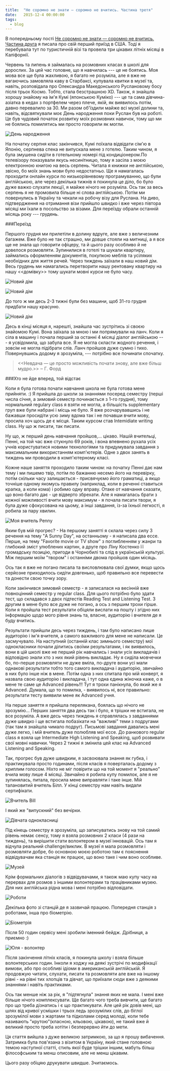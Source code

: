 ```yaml
---
title:  "Не соромно не знати — соромно не вчитись. Частина третя"
date:   2015-12-4 00:00:00
tags: 
  - blog
---
```


В попередньому пості [Не соромно не знати — соромно не вчитись. Частина друга](http://lizmars.github.io/posts/languages2/) я писала про свій перший приїзд в США. Тоді я перебувала тут по туристичній візі та провела три цікавих літніх місяці в Каліфорнії. 

Червень та липень я займалась на розмовних класах в школі для дорослих. За цей час головне, що я навчилась --- це не боятись. Моя мова все ще була жахливою, я багато не розуміла, але я вже не вагаючись замовляла каву в Cтарбаксі, купувала квитки в музеї та, навіть, розповідала про Олександра Македонського Руслановому босу після трьох Космо. Тобто, стала безстрашною XD. Також, я знайшла хорошу знайому на ім'я Кумі (японською Куміко) --- це та сама дівчина-азіатка в кедах з портфелем через плече, якій, як виявилось потім, давно перевалило за 30. Ми разом об'їздили майже всі музеї долини та, навіть, відсвяткували моє День народження поки Руслан був на роботі. Це був чудовий початок розвитку моїх розмовних навичок, тому що ми не боялись помилятись ми просто говорили як могли. 

![День народження](/images/HB.jpg)

На початку серпня клас закінчився, Кумі поїхала відвідати сім'ю в Японію, серпнева спека не випускала мене з готелю. Таким чином, я була змушена сидіти в готельному номері під кондиціонером.По телевізору показували якусь несинітницю, тому я засіла з моєю електронною книгою на весь серпень. Читала я книжки не англійською, звісно, бо моїх знань мови було недостатньо. Ще я намагалась проходити онлайн курси по низькорівневому програмуванню, що були англійською, але через декілька тижнів я покинула це діло, бо було дуже важко слухати лекції, я майже нічого не розуміла. Ось так за весь серпень я не промовила більше ні слова англійською. Потім ми повернулись в Україну та чекали на робочу візу для Руслана. На диво, підтвердження на отримання візи прийшло швидко і вже через півтора місяці ми їхали в посольство за візами. Для переїзду обрали останній місяць року --- грудень. 

###Переїзд

 Першого грудня ми прилетіли в долину вдруге, але вже з величезним багажем. Вже було не так страшно, ми довше стояли на митниці, а я все ще не знала що говорити офіцеру, та й цього разу особливо й не довелося розмовляти. Зупинилися в готелі та шукали квартиру, займались оформленням документів, покупкою меблів та усіляких необхідних для життя речей. Через тиждень заїхали в наш новий дім. Весь грудень ми намагались перетворити нашу рентовану квартиру на нашу <<домівку>> тому шукати мовні курси не було часу. 

![Новий дім](/images/newhome.jpg)

![Новий дім](/images/newhome2.jpg)

 До того ж ми десь 2-3 тижні були без машини, щоб 31-го грудня придбати нашу красуню.

![Новий дім](/images/car.jpg)

 Десь в кінці місяця я, нарешті, знайшла час зустрітись зі своєю знайомою Кумі. Вона заїхала за мною і ми попрямували на ланч. Коли я сіла в машину і почала перший за останні 4 місяці діалог англійською --- я усвідомила, що забула все. Я не могла скласти жодного речення, і зовсім не могла підібрати слів. Ланч пройшов дуже сумно і тихо. Повернувшись додому я зрозуміла, --- потрібно все починати спочатку.

> <<Невдача — це просто можливість почати знову, але вже більш мудро.>> 
 ‒ Г. Форд

###Хто не йде вперед, той відстає

 Коли я була готова почати навчання школа не була готова мене прийняти. :) Я прийшла до школи за знаннями посеред семестру (перші числа січня, а зимовий семестр починається з 1-го грудня), тому нормальний regulary class я взяти не могла, а більшість supplementary груп вже були набрані і місць не було. Я вже розчарувавшись і не бажавши просидіти усю зиму вдома так і не почавши вчити мову, просила хоч щось де є місця. Таким курсом став Intemidiate writing class. Ну що ж писати, так писати.

 Ну що, ж перший день навчання пройшов,... цікаво. Нашій вчительці, Пенні, на той час вже стукнуло 69 років, і вона впевнено рухала усіх учнів користуватися новими технологіями та придумувала завдання з максимальним використанням комп'ютерів. Одне з двох занять в тиждень ми проводили в комп'ютерному класі.

 Кожне наше заняття проходило таким чином: на початку Пенні дає нам тему і ми пишемо твір, потім по бажанню несемо його на перевірку, потім скільки часу залишається - присвячуємо його граматиці, а якщо точніше одному якомусь правилу (наприклад, коли в реченні ставиться крапка, а коли кома) і робимо одну вправу. Отаке от навчання сказати, що воно багато дає - це відверто збрехати. Але я намагалась брати з кожної можливості вчити мову максимум - я почала писати твори, я була дуже сфокусована на цьому, а інші завдання, із-за їхньої легкості, я робила за пару хвилин. 

![Моя вчитель Penny](/images/Penny.jpg)

 Яким був мій прогрес? - На першому занятті я склала через силу 3 речення на тему "A Sunny Day", на останньому - я написала два ессе. Перше, на тему "Favorite movie or TV show" з поглибленням у жанри та глибокий зміст улюблених картин, а друге про Ліну Костенко її громадську позицію, пригоди в Чорнобилі та слід в українській культурі. Між першим моїм "твором" і останніми двома пройшов один місяць.

 Ось так я вже не погано писала та висловлювала свої думки, якщо щось серйозне приходилось сидіти довгенько, щоб правильно все перевести та донести свою точку зору. 

 Коли закінчився зимовий семестр - я записалася на весінній вже повноцінний семестр у regular class. Для цього потрібно було здати тест, що складався з двох підтестів Reading Test and Listening Test. З другим в мене було все дуже не погано, а ось з першим трохи гірше. Коли я пройшла тест результати обіцяли вислати на пошту і згідно них інформацію щодо мого рівня знань та, власне, аудиторію і вчителя де я буду вчитись. 

 Результати прийшли десь через тиждень, і там було написано лише аудиторію і ім'я вчителя, а самого важливого для мене не написали. Це засмучувало. На наступний (останній клас зимнього семестру) мої однокласники почали ділитись своїми результатами, і як виявилось, вони в цій школі вже не перший рік навчались і знали усіх викладачів і відповідно знали хто з них який рівень викладає. Ну я сиділа мовчечки бо, по-перше розмовляти не дуже вміла, по-друге вони усі мали однакові результати тобто того самого викладача і аудиторію, звичайно в них було інше ніж в мене. Потім одна з них спитала про мій конверт, я назвала свою аудиторію і викладача, і тут одна єдина жіночка каже, о в мене те саме це Advanced рівень!!! Тут я трохи панікнула, бо який же я Advanced. Думала, що то помилка, - виявилось ні, все правильно: результати тесту виявили мене як Advanced учня.

 На перше заняття я прийшла перелякана, боялась що нічого не зрозумію... Перших заняття два десь так і було, я трішки не встигала, не все розуміла. А вже десь через тиждень я справлялась з завданнями дуже швидко і ще встигала побазікати на "важливі" теми з подругами (так там я знайшла чимало подруг). Письмові завдання давались мені дуже легко, і мій вчитель дуже полюбляв мої ессе. До ранкового regular class я взяла ще Intermediate High Listening and Speaking, щоб розвивати свої мовні навички. Через 2 тижні я змінила цей клас на Advanced Listening and Speaking.

Так, прогрес був дуже швидким, я засвоювала знання як губка, і практикувала просто годинами, після класів я поверталась додому з хриплим голосом. Ніхто не міг повірити що на той момент я "реально" вчила мову лише 4 місяці. Звичайно я робила купу помилок, але я не зупинялась, питала, просила мене виправляти і таке інше.
Мій талановитий вчитель Білл. У кінці семестру нам навіть видали сертифікати.

![Вчитель Bill](/images/Bill.jpg)

І який же "випускний" без вечірки.

![Дівчата однокласниці](/images/2jpg)

Під кінець семестру я зрозуміла, що записуватись знову на той самий рівень немає сенсу, тому я взяла розмовних 2 класи (4 рази на тиждень), та вирішити стати волонтером в музеї інновацій. Ось там я відчула реальний challenge/виклик. В музеї я мала розмовляти і розмовляти добре, бо основною моєю роботою там є пояснення відвідувачам яка станція як працює, що воно таке і чим воно особливе.

![Музей](/images/1.jpg)

Крім формальних діалогів з відвідувачами, я також маю купу часу на перервах для розмов з іншими волонтерами та працівниками музею. Для них англійська рідна мова і мені потрібно відповідати. 

![Роботи](/images/thetech.jpg)

Декілька фото зі станцій де я зазвичай працюю. Попередня станція з роботами, інша про біометрію.

![Біометрія](/images/thetech2.jpg)

Після 50 годин сервісу мені зробили іменний бейдж. Дрібниця, а приємно :)

![Юля - волонтер](/images/techbe.jpg)

Після закінчення літніх класів, я покинула школу і взяла більше волонтерських годин. Інколи я ходжу на деякі зустрічі по модифікації вимови, або про особливі ідіоми в американській англійській.
Я продовжую читати, слухати, писати та розмовляти але вже на іншому рівні - на рівні тих хлопців та дівчат, що приїхали сюди вже з деякими знаннями і навіть практиками. 

Ось так менше ніж за рік, я "підтягнула" знання яких не мала. І мені вже більше нічого комплексувати. Ще багато чого треба вивчити, ще багато про що треба дізнатись і є що практикувати. Але цей рік довів мені, що шлях від кривої усмішки і трьох ледь зрозумілих слів, до біглої зрозумілої мови з жартами та підколами серед молоді, коли тебе називають "крутою"(класною, кльовою, цікавою), не такий вже й великий просто треба хотіти і безперервно йти до мети. 

Ця стаття вийшла з дуже великою затримкою, за що я прошу вибачення. Затримка була пов'язана з візитом в Україну, який стане головною темою наступної статті, стиль якої буде трішки іншим, мабуть більш філософським та менш описовим, але не менш цікавим.

Цього разу обіцяю друкувати швидше.
Зчитаємось.      




 

 
